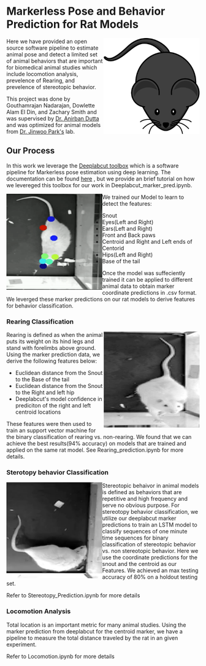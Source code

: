 # Markerless Pose and Behavior Prediction for Rat Models

<img align="right" width="250" height="250" src=mouse.png caption='Deeplabcut'>

Here we have provided an open source software pipeline to estimate animal pose and detect a limited set of animal behaviors that are important for biomedical animal studies which include locomotion analysis, prevelence of Rearing, and prevelence of stereotopic behavior.



This project was done by Gouthamrajan Nadarajan, Dowlette Alam El Din, and Zachary Smith and was supervised by [Dr. Anirban Dutta](http://medicine.buffalo.edu/faculty/profile.html?ubit=anirband) and was optimized for animal models from [Dr. Jinwoo Park's](http://medicine.buffalo.edu/faculty/profile.html?ubit=jinwoopa) lab.

## Our Process

In this work we leverage the [Deeplabcut toolbox](http://www.mousemotorlab.org/deeplabcut) which is a software pipeline for Markerless pose estimation using deep learning. The documentation can be found [here](https://github.com/AlexEMG/DeepLabCut) , but we provide an brief tutorial on how we levereged this toolbox for our work in Deeplabcut_marker_pred.ipynb. 


<img align="left" width="250" height="250" src=demo.gif caption='Deeplabcut'>

We trained our Model to learn to detect the features:
- Snout
- Eyes(Left and Right)
- Ears(Left and Right)
- Front and Back paws
- Centroid and Right and Left ends of Centorid
- Hips(Left and Right)
- Base of the tail

Once the model was suffeciently trained it can be applied to different animal data to obtain marker coordinate predictions in .csv format. We leverged these marker predictions on our rat models to derive features for behavior classification.


### Rearing Classification
<img align="right" width="250" height="250" src=rearing_example.png caption='Deeplabcut'>

Rearing is defined as when the animal puts its weight on its hind legs and stand with forelimbs above ground. Using the marker prediction data, we derive the following features below:

- Euclidean distance from the Snout to the Base of the tail
- Euclidean distance from the Snout to the Right and left hip
- Deeplabcut's model confidence in prediciton of the right and left centroid locations

These features were then used to train an support vector machine for the binary classification of rearing vs. non-rearing. We found that we can achieve the best results(94% accuracy) on models that are trained and applied on the same rat model. See Rearing_prediction.ipynb for more details.

### Sterotopy behavior Classification


<img align="left" width="250" height="250" src=stereotopy.gif caption='Deeplabcut'>

Stereotopic behaivor in animal models is defined as behaviors that are repetitive and high frequency and serve no obvious purpose. For stereotopy behavior classification, we utilize our deeplabcut marker predictions to train an LSTM model to classify sequences of one minute time sequences for binary classification of stereotopic behavior vs. non stereotopic behavior. Here we use the coordinate predictions for the snout and the centroid as our Features. We achieved an max testing accuracy of 80% on a holdout testing set.

Refer to Stereotopy_Prediction.ipynb for more details


### Locomotion Analysis

Total location is an important metric for many animal studies. Using the marker prediction from deeplabcut for the centroid marker, we have a pipeline to measure the total distance traveled by the rat in an given experiment.

Refer to Locomotion.ipynb for more details



